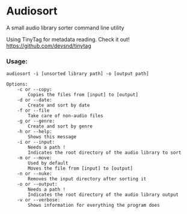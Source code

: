 # Audiosort
A small audio library sorter command line utility

Using TinyTag for metadata reading. Check it out! https://github.com/devsnd/tinytag

### Usage:
```
audiosort -i [unsorted library path] -o [output path]

Options:
	-c or --copy:
		Copies the files from [input] to [output]
	-d or --date:
		Create and sort by date
	-f or --file
		Take care of non-audio files
	-g or --genre:
		Create and sort by genre
	-h or --help:
		Shows this message
	-i or --input:
		Needs a path !
		Indicates the root directory of the audio library to sort
	-m or --move:
		Used by default
		Moves the file from [input] to [output]
	-n or --nuke:
		Removes the input directory after sorting it
	-o or --output:
		Needs a path !
		Indicates the root directory of the audio library output
	-v or --verbose:
		Shows information for everything the program does
```
